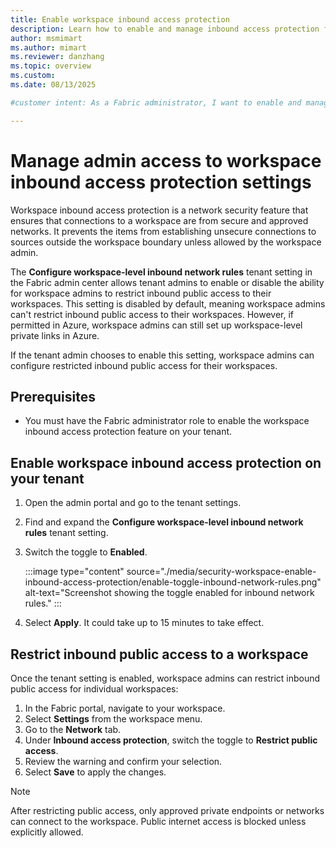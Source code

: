 ```yaml
---
title: Enable workspace inbound access protection
description: Learn how to enable and manage inbound access protection for your Fabric workspace to secure network connections.
author: msmimart
ms.author: mimart
ms.reviewer: danzhang
ms.topic: overview
ms.custom:
ms.date: 08/13/2025

#customer intent: As a Fabric administrator, I want to enable and manage inbound access protection for my organization's workspaces to ensure secure network connections and control access at the tenant level.

---
```


# Manage admin access to workspace inbound access protection settings

Workspace inbound access protection is a network security feature that ensures that connections to a workspace are from secure and approved networks. It prevents the items from establishing unsecure connections to sources outside the workspace boundary unless allowed by the workspace admin.

The **Configure workspace-level inbound network rules** tenant setting in the Fabric admin center allows tenant admins to enable or disable the ability for workspace admins to restrict inbound public access to their workspaces. This setting is disabled by default, meaning workspace admins can't restrict inbound public access to their workspaces. However, if permitted in Azure, workspace admins can still set up workspace-level private links in Azure.

If the tenant admin chooses to enable this setting, workspace admins can configure restricted inbound public access for their workspaces. 

## Prerequisites

* You must have the Fabric administrator role to enable the workspace inbound access protection feature on your tenant.

## Enable workspace inbound access protection on your tenant

1. Open the admin portal and go to the tenant settings.

1. Find and expand the **Configure workspace-level inbound network rules** tenant setting.

1. Switch the toggle to **Enabled**.

   :::image type="content" source="./media/security-workspace-enable-inbound-access-protection/enable-toggle-inbound-network-rules.png" alt-text="Screenshot showing the toggle enabled for inbound network rules." :::

1. Select **Apply**. It could take up to 15 minutes to take effect. 

## Restrict inbound public access to a workspace

Once the tenant setting is enabled, workspace admins can restrict inbound public access for individual workspaces:

1. In the Fabric portal, navigate to your workspace.
2. Select **Settings** from the workspace menu.
3. Go to the **Network** tab.
4. Under **Inbound access protection**, switch the toggle to **Restrict public access**.
5. Review the warning and confirm your selection.
6. Select **Save** to apply the changes.

> [!NOTE]
> After restricting public access, only approved private endpoints or networks can connect to the workspace. Public internet access is blocked unless explicitly allowed.